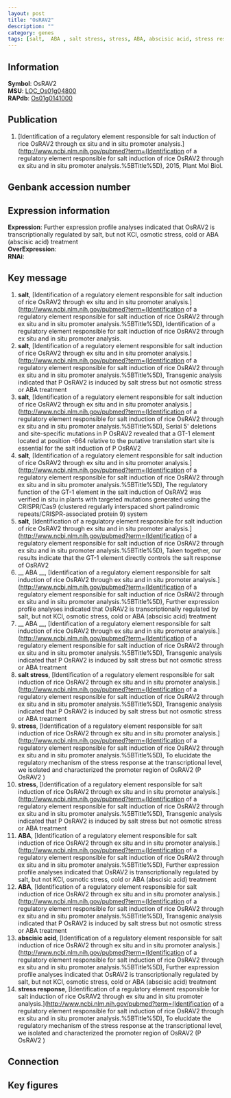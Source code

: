 ```yaml
---
layout: post
title: "OsRAV2"
description: ""
category: genes
tags: [salt,  ABA , salt stress, stress, ABA, abscisic acid, stress response, Gene]
---
```


## Information
__Symbol__: OsRAV2  
__MSU__: [LOC_Os01g04800](http://rice.plantbiology.msu.edu/cgi-bin/ORF_infopage.cgi?orf=LOC_Os01g04800)  
__RAPdb__: [Os01g0141000](http://rapdb.dna.affrc.go.jp/viewer/gbrowse_details/irgsp1?name=Os01g0141000)  

## Publication
1. [Identification of a regulatory element responsible for salt induction of rice OsRAV2 through ex situ and in situ promoter analysis.](http://www.ncbi.nlm.nih.gov/pubmed?term=(Identification of a regulatory element responsible for salt induction of rice OsRAV2 through ex situ and in situ promoter analysis.%5BTitle%5D), 2015, Plant Mol Biol.

## Genbank accession number

## Expression information
__Expression__: Further expression profile analyses indicated that OsRAV2 is transcriptionally regulated by salt, but not KCl, osmotic stress, cold or ABA (abscisic acid) treatment  
__OverExpression__:  
__RNAi__:  

## Key message
1. __salt__, [Identification of a regulatory element responsible for salt induction of rice OsRAV2 through ex situ and in situ promoter analysis.](http://www.ncbi.nlm.nih.gov/pubmed?term=(Identification of a regulatory element responsible for salt induction of rice OsRAV2 through ex situ and in situ promoter analysis.%5BTitle%5D), Identification of a regulatory element responsible for salt induction of rice OsRAV2 through ex situ and in situ promoter analysis.
2. __salt__, [Identification of a regulatory element responsible for salt induction of rice OsRAV2 through ex situ and in situ promoter analysis.](http://www.ncbi.nlm.nih.gov/pubmed?term=(Identification of a regulatory element responsible for salt induction of rice OsRAV2 through ex situ and in situ promoter analysis.%5BTitle%5D),  Transgenic analysis indicated that P OsRAV2 is induced by salt stress but not osmotic stress or ABA treatment
3. __salt__, [Identification of a regulatory element responsible for salt induction of rice OsRAV2 through ex situ and in situ promoter analysis.](http://www.ncbi.nlm.nih.gov/pubmed?term=(Identification of a regulatory element responsible for salt induction of rice OsRAV2 through ex situ and in situ promoter analysis.%5BTitle%5D),  Serial 5' deletions and site-specific mutations in P OsRAV2 revealed that a GT-1 element located at position -664 relative to the putative translation start site is essential for the salt induction of P OsRAV2 
4. __salt__, [Identification of a regulatory element responsible for salt induction of rice OsRAV2 through ex situ and in situ promoter analysis.](http://www.ncbi.nlm.nih.gov/pubmed?term=(Identification of a regulatory element responsible for salt induction of rice OsRAV2 through ex situ and in situ promoter analysis.%5BTitle%5D),  The regulatory function of the GT-1 element in the salt induction of OsRAV2 was verified in situ in plants with targeted mutations generated using the CRISPR/Cas9 (clustered regularly interspaced short palindromic repeats/CRISPR-associated protein 9) system
5. __salt__, [Identification of a regulatory element responsible for salt induction of rice OsRAV2 through ex situ and in situ promoter analysis.](http://www.ncbi.nlm.nih.gov/pubmed?term=(Identification of a regulatory element responsible for salt induction of rice OsRAV2 through ex situ and in situ promoter analysis.%5BTitle%5D),  Taken together, our results indicate that the GT-1 element directly controls the salt response of OsRAV2
6. __ ABA __, [Identification of a regulatory element responsible for salt induction of rice OsRAV2 through ex situ and in situ promoter analysis.](http://www.ncbi.nlm.nih.gov/pubmed?term=(Identification of a regulatory element responsible for salt induction of rice OsRAV2 through ex situ and in situ promoter analysis.%5BTitle%5D),  Further expression profile analyses indicated that OsRAV2 is transcriptionally regulated by salt, but not KCl, osmotic stress, cold or ABA (abscisic acid) treatment
7. __ ABA __, [Identification of a regulatory element responsible for salt induction of rice OsRAV2 through ex situ and in situ promoter analysis.](http://www.ncbi.nlm.nih.gov/pubmed?term=(Identification of a regulatory element responsible for salt induction of rice OsRAV2 through ex situ and in situ promoter analysis.%5BTitle%5D),  Transgenic analysis indicated that P OsRAV2 is induced by salt stress but not osmotic stress or ABA treatment
8. __salt stress__, [Identification of a regulatory element responsible for salt induction of rice OsRAV2 through ex situ and in situ promoter analysis.](http://www.ncbi.nlm.nih.gov/pubmed?term=(Identification of a regulatory element responsible for salt induction of rice OsRAV2 through ex situ and in situ promoter analysis.%5BTitle%5D),  Transgenic analysis indicated that P OsRAV2 is induced by salt stress but not osmotic stress or ABA treatment
9. __stress__, [Identification of a regulatory element responsible for salt induction of rice OsRAV2 through ex situ and in situ promoter analysis.](http://www.ncbi.nlm.nih.gov/pubmed?term=(Identification of a regulatory element responsible for salt induction of rice OsRAV2 through ex situ and in situ promoter analysis.%5BTitle%5D),  To elucidate the regulatory mechanism of the stress response at the transcriptional level, we isolated and characterized the promoter region of OsRAV2 (P OsRAV2 )
10. __stress__, [Identification of a regulatory element responsible for salt induction of rice OsRAV2 through ex situ and in situ promoter analysis.](http://www.ncbi.nlm.nih.gov/pubmed?term=(Identification of a regulatory element responsible for salt induction of rice OsRAV2 through ex situ and in situ promoter analysis.%5BTitle%5D),  Transgenic analysis indicated that P OsRAV2 is induced by salt stress but not osmotic stress or ABA treatment
11. __ABA__, [Identification of a regulatory element responsible for salt induction of rice OsRAV2 through ex situ and in situ promoter analysis.](http://www.ncbi.nlm.nih.gov/pubmed?term=(Identification of a regulatory element responsible for salt induction of rice OsRAV2 through ex situ and in situ promoter analysis.%5BTitle%5D),  Further expression profile analyses indicated that OsRAV2 is transcriptionally regulated by salt, but not KCl, osmotic stress, cold or ABA (abscisic acid) treatment
12. __ABA__, [Identification of a regulatory element responsible for salt induction of rice OsRAV2 through ex situ and in situ promoter analysis.](http://www.ncbi.nlm.nih.gov/pubmed?term=(Identification of a regulatory element responsible for salt induction of rice OsRAV2 through ex situ and in situ promoter analysis.%5BTitle%5D),  Transgenic analysis indicated that P OsRAV2 is induced by salt stress but not osmotic stress or ABA treatment
13. __abscisic acid__, [Identification of a regulatory element responsible for salt induction of rice OsRAV2 through ex situ and in situ promoter analysis.](http://www.ncbi.nlm.nih.gov/pubmed?term=(Identification of a regulatory element responsible for salt induction of rice OsRAV2 through ex situ and in situ promoter analysis.%5BTitle%5D),  Further expression profile analyses indicated that OsRAV2 is transcriptionally regulated by salt, but not KCl, osmotic stress, cold or ABA (abscisic acid) treatment
14. __stress response__, [Identification of a regulatory element responsible for salt induction of rice OsRAV2 through ex situ and in situ promoter analysis.](http://www.ncbi.nlm.nih.gov/pubmed?term=(Identification of a regulatory element responsible for salt induction of rice OsRAV2 through ex situ and in situ promoter analysis.%5BTitle%5D),  To elucidate the regulatory mechanism of the stress response at the transcriptional level, we isolated and characterized the promoter region of OsRAV2 (P OsRAV2 )

## Connection

## Key figures



